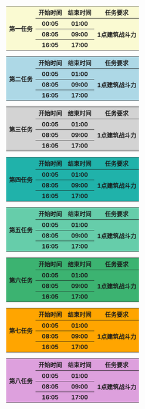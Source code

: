 <table><tbody>
    <tr>
        <th rowspan="4"   bgcolor="LightGoldenRodYellow">第一任务</th>
        <th   bgcolor="LightGoldenRodYellow">开始时间</th>
        <th   bgcolor="LightGoldenRodYellow">结束时间</th>
        <th   bgcolor="LightGoldenRodYellow">任务要求</th>
    </tr>
    <tr>
        <th   bgcolor="LightGoldenRodYellow">00:05</th>
        <th   bgcolor="LightGoldenRodYellow">01:00</th>
        <th   rowspan="3" bgcolor="LightGoldenRodYellow">1点建筑战斗力</th>
    </tr>
    <tr>
        <th   bgcolor="LightGoldenRodYellow">08:05</th>
        <th   bgcolor="LightGoldenRodYellow">09:00</th>
    </tr>
    <tr>
        <th   bgcolor="LightGoldenRodYellow">16:05</th>
        <th   bgcolor="LightGoldenRodYellow">17:00</th>
    </tr>
</table>  
<table><tbody>
    <tr>
        <th rowspan="4"   bgcolor="LightBlue">第二任务</th>
        <th   bgcolor="LightBlue">开始时间</th>
        <th   bgcolor="LightBlue">结束时间</th>
        <th   bgcolor="LightBlue">任务要求</th>
    </tr>
    <tr>
        <th   bgcolor="LightBlue">00:05</th>
        <th   bgcolor="LightBlue">01:00</th>
        <th   rowspan="3" bgcolor="LightBlue">1点建筑战斗力</th>
    </tr>
    <tr>
        <th   bgcolor="LightBlue">08:05</th>
        <th   bgcolor="LightBlue">09:00</th>
    </tr>
    <tr>
        <th   bgcolor="LightBlue">16:05</th>
        <th   bgcolor="LightBlue">17:00</th>
    </tr>
</table>  
<table><tbody>
    <tr>
        <th rowspan="4"   bgcolor="LightGrey">第三任务</th>
        <th   bgcolor="LightGrey">开始时间</th>
        <th   bgcolor="LightGrey">结束时间</th>
        <th   bgcolor="LightGrey">任务要求</th>
    </tr>
    <tr>
        <th   bgcolor="LightGrey">00:05</th>
        <th   bgcolor="LightGrey">01:00</th>
        <th   rowspan="3" bgcolor="LightGrey">1点建筑战斗力</th>
    </tr>
    <tr>
        <th   bgcolor="LightGrey">08:05</th>
        <th   bgcolor="LightGrey">09:00</th>
    </tr>
    <tr>
        <th   bgcolor="LightGrey">16:05</th>
        <th   bgcolor="LightGrey">17:00</th>
    </tr>
</table>  
<table><tbody>
    <tr>
        <th rowspan="4"   bgcolor="LightSeaGreen">第四任务</th>
        <th   bgcolor="LightSeaGreen">开始时间</th>
        <th   bgcolor="LightSeaGreen">结束时间</th>
        <th   bgcolor="LightSeaGreen">任务要求</th>
    </tr>
    <tr>
        <th   bgcolor="LightSeaGreen">00:05</th>
        <th   bgcolor="LightSeaGreen">01:00</th>
        <th   rowspan="3" bgcolor="LightSeaGreen">1点建筑战斗力</th>
    </tr>
    <tr>
        <th   bgcolor="LightSeaGreen">08:05</th>
        <th   bgcolor="LightSeaGreen">09:00</th>
    </tr>
    <tr>
        <th   bgcolor="LightSeaGreen">16:05</th>
        <th   bgcolor="LightSeaGreen">17:00</th>
    </tr>
</table>  
<table><tbody>
    <tr>
        <th rowspan="4"   bgcolor="MediumAquaMarine">第五任务</th>
        <th   bgcolor="MediumAquaMarine">开始时间</th>
        <th   bgcolor="MediumAquaMarine">结束时间</th>
        <th   bgcolor="MediumAquaMarine">任务要求</th>
    </tr>
    <tr>
        <th   bgcolor="MediumAquaMarine">00:05</th>
        <th   bgcolor="MediumAquaMarine">01:00</th>
        <th   rowspan="3" bgcolor="MediumAquaMarine">1点建筑战斗力</th>
    </tr>
    <tr>
        <th   bgcolor="MediumAquaMarine">08:05</th>
        <th   bgcolor="MediumAquaMarine">09:00</th>
    </tr>
    <tr>
        <th   bgcolor="MediumAquaMarine">16:05</th>
        <th   bgcolor="MediumAquaMarine">17:00</th>
    </tr>
</table>  
<table><tbody>
    <tr>
        <th rowspan="4"   bgcolor="MediumSeaGreen">第六任务</th>
        <th   bgcolor="MediumSeaGreen">开始时间</th>
        <th   bgcolor="MediumSeaGreen">结束时间</th>
        <th   bgcolor="MediumSeaGreen">任务要求</th>
    </tr>
    <tr>
        <th   bgcolor="MediumSeaGreen">00:05</th>
        <th   bgcolor="MediumSeaGreen">01:00</th>
        <th   rowspan="3" bgcolor="MediumSeaGreen">1点建筑战斗力</th>
    </tr>
    <tr>
        <th   bgcolor="MediumSeaGreen">08:05</th>
        <th   bgcolor="MediumSeaGreen">09:00</th>
    </tr>
    <tr>
        <th   bgcolor="MediumSeaGreen">16:05</th>
        <th   bgcolor="MediumSeaGreen">17:00</th>
    </tr>
</table>  
<table><tbody>
    <tr>
        <th rowspan="4"   bgcolor="Orange">第七任务</th>
        <th   bgcolor="Orange">开始时间</th>
        <th   bgcolor="Orange">结束时间</th>
        <th   bgcolor="Orange">任务要求</th>
    </tr>
    <tr>
        <th   bgcolor="Orange">00:05</th>
        <th   bgcolor="Orange">01:00</th>
        <th   rowspan="3" bgcolor="Orange">1点建筑战斗力</th>
    </tr>
    <tr>
        <th   bgcolor="Orange">08:05</th>
        <th   bgcolor="Orange">09:00</th>
    </tr>
    <tr>
        <th   bgcolor="Orange">16:05</th>
        <th   bgcolor="Orange">17:00</th>
    </tr>
</table>  
<table><tbody>
    <tr>
        <th rowspan="4"   bgcolor="Plum">第八任务</th>
        <th   bgcolor="Plum">开始时间</th>
        <th   bgcolor="Plum">结束时间</th>
        <th   bgcolor="Plum">任务要求</th>
    </tr>
    <tr>
        <th   bgcolor="Plum">00:05</th>
        <th   bgcolor="Plum">01:00</th>
        <th   rowspan="3" bgcolor="Plum">1点建筑战斗力</th>
    </tr>
    <tr>
        <th   bgcolor="Plum">08:05</th>
        <th   bgcolor="Plum">09:00</th>
    </tr>
    <tr>
        <th   bgcolor="Plum">16:05</th>
        <th   bgcolor="Plum">17:00</th>
    </tr>
</table>  
